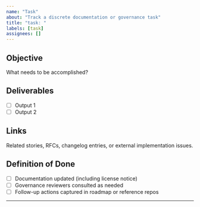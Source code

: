 ```yaml
---
name: "Task"
about: "Track a discrete documentation or governance task"
title: "task: "
labels: [task]
assignees: []
---
```


## Objective
What needs to be accomplished?

## Deliverables
- [ ] Output 1
- [ ] Output 2

## Links
Related stories, RFCs, changelog entries, or external implementation issues.

## Definition of Done
- [ ] Documentation updated (including license notice)
- [ ] Governance reviewers consulted as needed
- [ ] Follow-up actions captured in roadmap or reference repos

---
